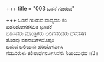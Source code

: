 +++
title = "003 ಒಡನೆ ಗಜರುವ"

+++
ಒಡನೆ ಗಜರುವ ವಾದ್ಯದಲಿ ಕೆಂ  
ಪಡರಿದೋಗರಸಹಿತ ಭೂತಕೆ  
ಬಡಿಸಿದರು ಮಾಂತ್ರಿಕರು ಬಲಿಗೆದರಿದರು ದೆಸೆದೆಸೆಗೆ  
ತೊಡವು ವಸನಾದಿಗಳಲೊಪ್ಪಂ  
ಬಡುವ ಬಲಿಯನು ಹರಿಯೊಳರ್ಪಿಸಿ  
ನಡುವಿರುಳು ಕಲಿಪಾರ್ಥನರ್ಚಿಸಿದನು ನಿಜಾಯುಧವ     ॥3॥